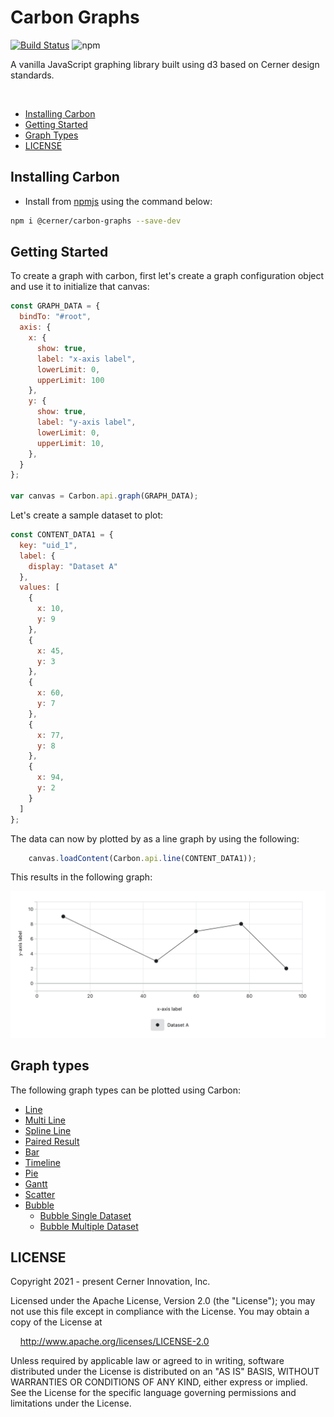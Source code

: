 # Carbon Graphs

[![Build Status](https://travis-ci.com/cerner/terra-graphs.svg?branch=main)](https://travis-ci.com/cerner/terra-graphs)
![npm](https://img.shields.io/npm/v/@cerner/carbon-graphs)

A vanilla JavaScript graphing library built using d3 based on Cerner design standards.

<br>


- [Installing Carbon](#installing-carbon)
- [Getting Started](#getting-started)
- [Graph Types](#graph-types)
- [LICENSE](#license)

## Installing Carbon

- Install from [npmjs](https://www.npmjs.com/package/@cerner/carbon-graphs) using the command below: 
```sh
npm i @cerner/carbon-graphs --save-dev
```

## Getting Started

To create a graph with carbon, first let's create a graph configuration object and use it to initialize that canvas:

```javascript
const GRAPH_DATA = {
  bindTo: "#root",
  axis: {
    x: {
      show: true,
      label: "x-axis label",
      lowerLimit: 0,
      upperLimit: 100
    },
    y: {
      show: true,
      label: "y-axis label",
      lowerLimit: 0,
      upperLimit: 10,
    },
  }
};

var canvas = Carbon.api.graph(GRAPH_DATA);
```

Let's create a sample dataset to plot:
```javascript
const CONTENT_DATA1 = {
  key: "uid_1",
  label: {
    display: "Dataset A"
  },
  values: [
    {
      x: 10,
      y: 9
    },
    {
      x: 45,
      y: 3
    },
    {
      x: 60,
      y: 7
    },
    {
      x: 77,
      y: 8
    },
    {
      x: 94,
      y: 2
    }
  ]
};
```

The data can now by plotted by as a line graph by using the following:

```javascript
    canvas.loadContent(Carbon.api.line(CONTENT_DATA1));
```

This results in the following graph:

![Alt](../terra-docs/docs/assets/carbon-simple-line-graph.png "simple line graph")


## Graph types

The following graph types can be plotted using Carbon:

-   [Line](../terra-docs/docs/controls/Line.md#usage)
-   [Multi Line](../terra-docs/docs/controls/Line.md#multi-line)
-   [Spline Line](../terra-docs/docs/controls/Line.md#spline-line)
-   [Paired Result](../terra-docs/docs/controls/PairedResult.md#usage)
-   [Bar](../terra-docs/docs/controls/Bar.md#usage)
-   [Timeline](../terra-docs/docs/controls/Timeline.md#usage)
-   [Pie](../terra-docs/docs/controls/Pie.md#usage)
-   [Gantt](../terra-docs/docs/controls/Gantt.md#usage)
-   [Scatter](../terra-docs/docs/controls/Scatter.md#usage)
-   [Bubble](../terra-docs/docs/controls/Bubble.md#usage)
    -   [Bubble Single Dataset](../terra-docs/docs/controls/BubbleSingleDataset.md)
    -   [Bubble Multiple Dataset](../terra-docs/docs/controls/BubbleMultipleDataset.md)


## LICENSE

Copyright 2021 - present Cerner Innovation, Inc.

Licensed under the Apache License, Version 2.0 (the "License"); you may not use this file except in compliance with the License. You may obtain a copy of the License at

&nbsp;&nbsp;&nbsp;&nbsp;http://www.apache.org/licenses/LICENSE-2.0

Unless required by applicable law or agreed to in writing, software distributed under the License is distributed on an "AS IS" BASIS, WITHOUT WARRANTIES OR CONDITIONS OF ANY KIND, either express or implied. See the License for the specific language governing permissions and limitations under the License.
